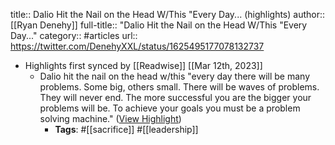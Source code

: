 title:: Dalio Hit the Nail on the Head W/This "Every Day... (highlights)
author:: [[Ryan Denehy]]
full-title:: "Dalio Hit the Nail on the Head W/This "Every Day..."
category:: #articles
url:: https://twitter.com/DenehyXXL/status/1625495177078132737

- Highlights first synced by [[Readwise]] [[Mar 12th, 2023]]
	- Dalio hit the nail on the head w/this "every day there will be many problems. Some big, others small. There will be waves of problems. They will never end. The more successful you are the bigger your problems will be. To achieve your goals you must be a problem solving machine." ([View Highlight](https://read.readwise.io/read/01gv7j4kqfwtwb0wpd5d3rwrpj))
		- **Tags**: #[[sacrifice]] #[[leadership]]